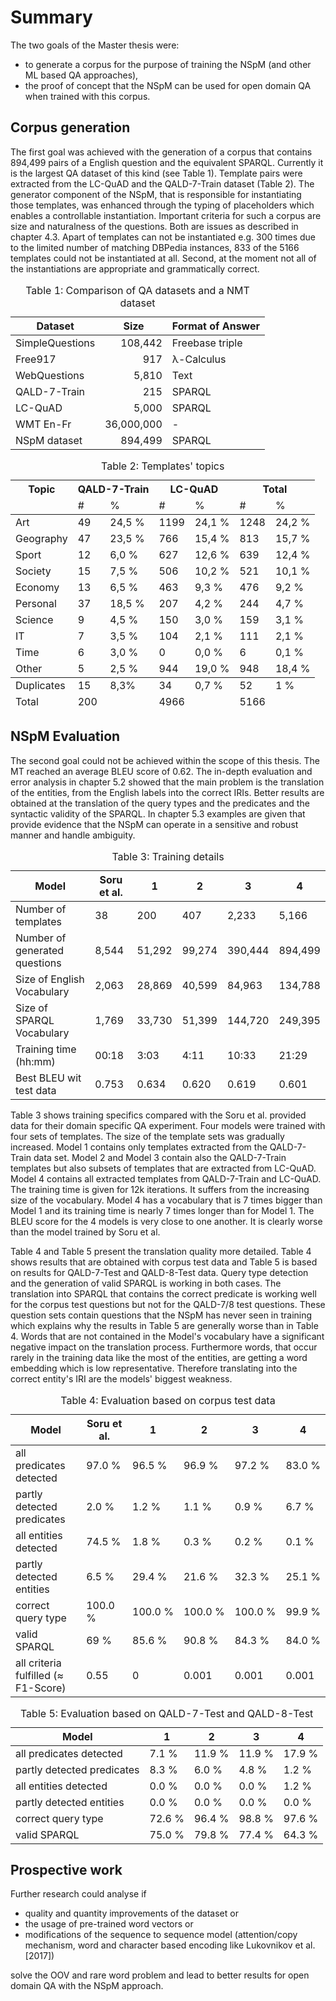 Summary
=======

The two goals of the Master thesis were:

- to generate a corpus for the purpose of training the NSpM (and other ML based QA approaches),
- the proof of concept that the NSpM can be used for open domain QA when trained with this corpus.


Corpus generation
-----------------

The first goal was achieved with the generation of a corpus that contains 894,499 pairs of a English question and the equivalent SPARQL. Currently it is the largest QA dataset of this kind (see Table 1). Template pairs were extracted from the LC-QuAD and the QALD-7-Train dataset (Table 2). The generator component of the NSpM, that is responsible for instantiating those templates,  was enhanced through the typing of placeholders which enables a controllable instantiation.
Important criteria for such a corpus are size and naturalness of the questions. Both are issues as described in chapter 4.3.
Apart of templates can not be instantiated e.g. 300 times due to the limited number of matching DBPedia instances, 833 of the 5166 templates could not be instantiated at all. Second, at the moment not all of the instantiations are appropriate and grammatically correct.

<table>
	<thead>
		<tr><th>Dataset       </th><th>Size</th><th>Format of Answer</th> </tr>
	</thead>
	<tbody>
<tr><td>SimpleQuestions </td><td align="right"> 108,442 </td><td> Freebase triple </td></tr>
<tr><td>Free917     </td><td align="right">   917     </td><td>   &lambda;-Calculus  </td></tr>
<tr><td>WebQuestions </td><td align="right"> 5,810 </td><td> Text </td></tr>
<tr><td>QALD-7-Train      </td><td align="right">   215     </td><td>   SPARQL </td></tr>
<tr><td>LC-QuAD     </td><td align="right">   5,000 </td><td>    SPARQL   </td></tr>
<tr><td>WMT En-Fr </td><td align="right"> 36,000,000 </td><td>-</td></tr>
<tr><td>NSpM dataset </td><td align="right"> 894,499 </td><td>SPARQL</td></tr>
	</tbody>
	<caption>Table 1: Comparison of QA datasets and a NMT dataset</caption>
</table>

<table>
	<thead>
		<tr><th>Topic</th><th colspan="2">QALD-7-Train</th><th colspan="2">LC-QuAD</th><th colspan="2">Total</th></tr>
		<tr><td></td><td>#</td><td>%</td><td>#</td><td>%</td><td>#</td><td>%</td></tr>
	</thead>
	<tbody>
		<tr><td>Art   </td><td>   49  </td><td>   24,5 % </td><td>       1199    </td><td>       24,1 % </td><td>       1248        </td><td>   24,2 % </td></tr>
		<tr><td>Geography  </td><td>   47  </td><td>   23,5 % </td><td>       766 </td><td>       15,4 % </td><td>       813     </td><td>   15,7 % </td></tr>
		<tr><td>Sport   </td><td>   12  </td><td>   6,0 %  </td><td>       627 </td><td>       12,6 % </td><td>       639     </td><td>   12,4 % </td></tr>
		<tr><td>Society    </td><td>   15  </td><td>   7,5 %  </td><td>       506 </td><td>       10,2 % </td><td>       521     </td><td>   10,1 % </td></tr>
		<tr><td>Economy  </td><td>   13  </td><td>   6,5 %  </td><td>       463 </td><td>       9,3 %  </td><td>       476     </td><td>   9,2 %  </td></tr>
		<tr><td>Personal  </td><td>   37  </td><td>   18,5 % </td><td>       207 </td><td>       4,2 %  </td><td>       244     </td><td>   4,7 %  </td></tr>
		<tr><td>Science    </td><td>   9   </td><td>   4,5 %  </td><td>       150 </td><td>       3,0 %  </td><td>       159     </td><td>   3,1 %  </td></tr>
		<tr><td>IT  </td><td>   7   </td><td>   3,5 %  </td><td>       104 </td><td>       2,1 %  </td><td>       111     </td><td>   2,1 %  </td></tr>
		<tr><td>Time   </td><td>   6   </td><td>   3,0 %  </td><td>       0   </td><td>       0,0 %  </td><td>       6       </td><td>   0,1 %  </td></tr>
		<tr><td>Other  </td><td>   5   </td><td>   2,5 %  </td><td>       944 </td><td>       19,0 % </td><td>       948     </td><td>   18,4 % </td></tr>
	</tbody>
	<tfoot>
		<tr><td>Duplicates </td><td> 15 </td><td> 8,3% </td><td> 34 </td><td> 0,7 % </td><td> 52 </td><td> 1 % </td></tr>
		<tr><td>Total</td><td>200</td><td></td><td>4966</td><td></td><td>5166</td><td></td></tr>
	</tfoot>
	<caption>Table 2: Templates' topics</caption>
</table>


NSpM Evaluation
---------------

The second goal could not be achieved within the scope of this thesis. The MT reached an average BLEU score of 0.62. The in-depth evaluation and error analysis in chapter 5.2 showed that the main problem is the translation of the entities, from the English labels into the correct IRIs. Better results are obtained at the translation of the query types and the predicates and the syntactic validity of the SPARQL. In chapter 5.3 examples are given that provide evidence that the NSpM can operate in a sensitive and robust manner and handle ambiguity.

<table>
	<thead>
		<tr><th>Model</th><th class="soru">Soru et al.</th><th>1</th><th>2</th><th>3</th><th>4</th></tr>
	</thead>
	<tbody>
		<tr><td>Number of templates</td><td class="soru">38</td><td>   200 </td><td>   407 </td><td>   2,233   </td><td>   5,166</td></tr>
		<!-- <tr><td>davon nicht instanziierte Templates </td><td>   7   </td><td>   10  </td><td>   362 </td><td>   833</td></tr> -->
		<tr><td>Number of generated questions</td><td class="soru">8,544</td><td>   51,292  </td><td>   99,274  </td><td>   390,444 </td><td>   894,499</td></tr>
		<tr><td>Size of English Vocabulary</td><td class="soru">2,063</td><td >   28,869  </td><td>   40,599  </td><td>   84,963  </td><td>   134,788</td></tr>
		<tr><td>Size of SPARQL Vocabulary</td><td class="soru">1,769</td><td>   33,730  </td><td>   51,399  </td><td>   144,720 </td><td>   249,395</td></tr>
		<tr><td>Training time (hh:mm)</td><td class="soru">00:18</td><td>   3:03    </td><td>   4:11    </td><td>   10:33   </td><td>   21:29</td></tr>
		<tr><td>Best BLEU wit test data</td><td class="soru">0.753</td><td>   0.634   </td><td>   0.620   </td><td>   0.619   </td><td>   0.601</td></tr>
	</tbody>
	<caption>Table 3: Training details</caption>
</table>

Table 3 shows training specifics compared with the Soru et al. provided data for their domain specific QA experiment. Four models were trained with four sets of templates. The size of the template sets was gradually increased. Model 1 contains only templates extracted from the QALD-7-Train data set. Model 2 and Model 3 contain also the QALD-7-Train templates but also subsets of templates that are extracted from LC-QuAD. Model 4 contains all extracted templates from QALD-7-Train and LC-QuAD. The training time is given for 12k iterations. It suffers from the increasing size of the vocabulary. Model 4 has a vocabulary that is 7 times bigger than Model 1 and its training time is nearly 7 times longer than for Model 1. The BLEU score for the 4 models is very close to one another. It is clearly worse than the model trained by Soru et al.

Table 4 and Table 5 present the translation quality more detailed. Table 4 shows results that are obtained with corpus test data and Table 5 is based on results for QALD-7-Test and QALD-8-Test data. Query type detection and the generation of valid SPARQL is working in both cases. The translation into SPARQL that contains the correct predicate is working well for the corpus test questions but not for the QALD-7/8 test questions. These question sets contain questions that the NSpM has never seen in training which explains why the results in Table 5 are generally worse than in Table 4. Words that are not contained in the Model's vocabulary have a significant negative impact on the translation process. Furthermore words, that occur rarely in the training data like the most of the entities, are getting a word embedding which is low representative. Therefore translating into the correct entity's IRI are the models' biggest weakness.

<table>
	<thead>
<tr><th>Model</th><th class="soru">Soru et al.</th><th>1</th><th>2</th><th>3</th><th>4</th></tr>
	</thead>
	<tbody>
<tr><td>all predicates detected</td><td class="soru">97.0 %</td><td>   96.5 % </td><td>   96.9 % </td><td>   97.2 % </td><td>      83.0 % </td></tr>
<tr><td>partly detected predicates</td><td class="soru">2.0 %</td><td>   1.2 %  </td><td>   1.1 %  </td><td>   0.9 %  </td><td>      6.7 %  </td></tr>
<tr><td>all entities detected</td><td class="soru">74.5 %</td><td>   1.8 %  </td><td>   0.3 %  </td><td>   0.2 %  </td><td>      0.1 %  </td></tr>
<tr><td>partly detected entities</td><td class="soru">6.5 %</td><td>   29.4 % </td><td>   21.6 % </td><td>   32.3 % </td><td>      25.1 % </td></tr>
<tr><td>correct query type</td><td class="soru">100.0 %</td><td>   100.0 %    </td><td>   100.0 %    </td><td>   100.0 %    </td><td>      99.9 % </td></tr>
<tr><td>valid SPARQL</td><td class="soru">69 %</td><td>   85.6 % </td><td>   90.8 % </td><td>   84.3 % </td><td>      84.0 % </td></tr>
<tr><td>all criteria fulfilled (&asymp; F1-Score)</td><td class="soru">0.55</td><td>0</td>		<td>0.001</td>		<td>0.001</td>		<td>0.001</td></tr>
	</tbody>
	<caption>Table 4: Evaluation based on corpus test data</caption>
</table>

<table>
	<thead>
<tr><th>Model</th><th>1</th><th>2</th><th>3</th><th>4</th></tr>
	</thead>
	<tbody>
<tr><td>all predicates detected </td><td>7.1 % </td><td>	11.9 %</td><td>11.9 %</td><td>17.9 %</td></tr>
<tr><td>partly detected predicates </td><td>8.3 % </td><td>	6.0 %</td><td>4.8 %</td><td>1.2 %</td></tr>
<tr><td>all entities detected </td><td>0.0 % </td><td>	0.0 %</td><td>0.0 %</td><td>1.2 %</td></tr>
<tr><td>partly detected entities</td><td>0.0 % </td><td>	0.0 %</td><td>0.0 %</td><td>0.0 %</td></tr>
<tr><td>correct query type</td><td>72.6 % </td><td>	96.4 %</td><td>98.8 %</td><td>97.6 %</td></tr>
<tr><td>valid SPARQL</td><td>75.0 % </td><td>	79.8 %</td><td>77.4 %</td><td>64.3 %</td></tr>
	</tbody>
	<caption>Table 5: Evaluation based on QALD-7-Test and QALD-8-Test</caption>
</table>



Prospective work
------------

Further research could analyse if

- quality and quantity improvements of the dataset or
- the usage of pre-trained word vectors or
- modifications of the sequence to sequence model (attention/copy mechanism, word and character based encoding like Lukovnikov et al. [2017])

solve the OOV and rare word problem and lead to better results for open domain QA with the NSpM approach.